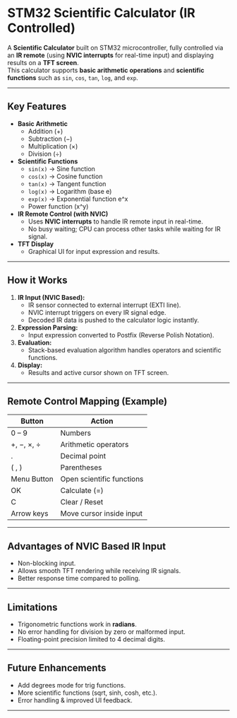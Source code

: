 # STM32 Scientific Calculator (IR Controlled)

A **Scientific Calculator** built on STM32 microcontroller, fully controlled via an **IR remote** (using **NVIC interrupts** for real-time input) and displaying results on a **TFT screen**.  
This calculator supports **basic arithmetic operations** and **scientific functions** such as `sin`, `cos`, `tan`, `log`, and `exp`.

---

## **Key Features**
- **Basic Arithmetic**
  - Addition (+)
  - Subtraction (−)
  - Multiplication (×)
  - Division (÷)
- **Scientific Functions**
  - `sin(x)` → Sine function
  - `cos(x)` → Cosine function
  - `tan(x)` → Tangent function
  - `log(x)` → Logarithm (base e)
  - `exp(x)` → Exponential function e^x
  - Power function (x^y)
- **IR Remote Control (with NVIC)**
  - Uses **NVIC interrupts** to handle IR remote input in real-time.
  - No busy waiting; CPU can process other tasks while waiting for IR signal.
- **TFT Display**
  - Graphical UI for input expression and results.

---

## **How it Works**
1. **IR Input (NVIC Based):**
   - IR sensor connected to external interrupt (EXTI line).
   - NVIC interrupt triggers on every IR signal edge.
   - Decoded IR data is pushed to the calculator logic instantly.
2. **Expression Parsing:**
   - Input expression converted to Postfix (Reverse Polish Notation).
3. **Evaluation:**
   - Stack-based evaluation algorithm handles operators and scientific functions.
4. **Display:**
   - Results and active cursor shown on TFT screen.

---

## **Remote Control Mapping (Example)**
| Button          | Action                    |
|-----------------|---------------------------|
| 0 – 9           | Numbers                   |
| +, −, ×, ÷      | Arithmetic operators      |
| .               | Decimal point             |
| ( , )           | Parentheses               |
| Menu Button     | Open scientific functions |
| OK              | Calculate (=)             |
| C               | Clear / Reset             |
| Arrow keys      | Move cursor inside input  |

---

## **Advantages of NVIC Based IR Input**
- Non-blocking input.
- Allows smooth TFT rendering while receiving IR signals.
- Better response time compared to polling.

---

## **Limitations**
- Trigonometric functions work in **radians**.
- No error handling for division by zero or malformed input.
- Floating-point precision limited to 4 decimal digits.

---

## **Future Enhancements**
- Add degrees mode for trig functions.
- More scientific functions (sqrt, sinh, cosh, etc.).
- Error handling & improved UI feedback.
---

